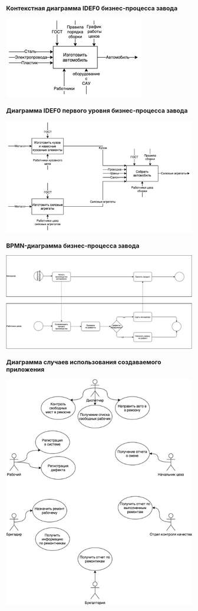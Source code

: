 ### Контекстная диаграмма IDEF0 бизнес-процесса завода
![rogue classes](catFactory1.png)

### Диаграмма IDEF0 первого уровня бизнес-процесса завода
![rogue classes](catFactory2.png)

### BPMN-диаграмма бизнес-процесса завода
![rogue classes](catFactory3.png)

### Диаграмма случаев использования создаваемого приложения
![rogue classes](catFactory4.png)